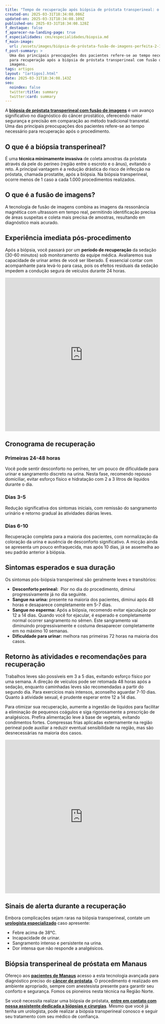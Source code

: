 ```yaml
---
title: "Tempo de recuperação após biópsia de próstata transperineal: o que esperar?"
created-on: 2025-03-31T18:34:08.086Z
updated-on: 2025-03-31T18:34:08.109Z
published-on: 2025-03-31T18:34:08.128Z
f_destaque: false
f_aparecer-na-landing-page: true
f_especialidades: cms/especialidades/biopsia.md
f_main-image:
  url: /assets/images/biópsia-de-próstata-fusão-de-imagens-perfeita-2-1-.png
f_post-summary: >
  Uma das principais preocupações dos pacientes refere-se ao tempo necessário
  para recuperação após a biópsia de próstata transperineal com fusão de
  imagens.
tags: artigos
layout: "[artigos].html"
date: 2025-03-31T18:34:08.143Z
seo:
  noindex: false
  twitter:title: summary
  twitter:card: summary
---
```

A **[biópsia de próstata transperineal com fusão de imagens](https://uroconsult.com.br/biopsia-de-prostata-transperineal-com-fusao-de-imagens-manaus/)** é um avanço significativo no diagnóstico do câncer prostático, oferecendo maior segurança e precisão em comparação ao método tradicional transretal. Uma das principais preocupações dos pacientes refere-se ao tempo necessário para recuperação após o procedimento.

## O que é a biópsia transperineal?

É uma **técnica minimamente invasiva** de coleta amostras da próstata através da pele do períneo (região entre o escroto e o ânus), evitando o reto. A principal vantagem é a redução drástica do risco de infecção na próstata, chamada prostatite, após a biópsia. Na biópsia transperineal, ocorre menos de 1 caso a cada 1.000 procedimentos realizados.

## O que é a fusão de imagens?

A tecnologia de fusão de imagens combina as imagens da ressonância magnética com ultrassom em tempo real, permitindo identificação precisa de áreas suspeitas e coleta mais precisa de amostras, resultando em diagnóstico mais acurado.

## Experiência imediata pós-procedimento

Após a biópsia, você passará por um **período de recuperação** da sedação (30-60 minutos) sob monitoramento da equipe médica. Avaliaremos sua capacidade de urinar antes de você ser liberado. É essencial contar com acompanhante para levá-lo para casa, pois os efeitos residuais da sedação impedem a condução segura de veículos durante 24 horas.

<div style="text-align: center; margin-bottom: 20px;">
  <iframe
    width="100%"
    height="500"
    src="https://www.youtube.com/embed/TgSXaEAzg6c"
    title="Biópsia de próstata via transperineal com fusão de imagens: conheça as vantagens #BiópsiaDePróstata"
    frameborder="0"
    allow="accelerometer; autoplay; clipboard-write; encrypted-media; gyroscope; picture-in-picture; web-share"
    referrerpolicy="strict-origin-when-cross-origin"
    allowfullscreen
    id="responsive-video"
    style="max-width: 800px; margin: 0 auto; display: block;"
  ></iframe>
  <script>
    function adjustIframeHeight() {
      var iframe = document.getElementById('responsive-video');
      if (window.innerWidth < 768) {
        iframe.style.height = '300px'; // Altura para celular
      } else {
        iframe.style.height = '500px'; // Altura para desktop
      }
    }  </script>
</div>

## Cronograma de recuperação

### Primeiras 24-48 horas

Você pode sentir desconforto no períneo, ter um pouco de dificuldade para urinar e sangramento discreto na urina. Nesta fase, recomendo repouso domiciliar,  evitar esforço físico e hidratação com 2 a 3 litros de líquidos durante o dia.

### Dias 3-5

Redução significativa dos sintomas iniciais, com remissão do sangramento urinário e retorno gradual às atividades diárias leves.

### Dias 6-10

Recuperação completa para a maioria dos pacientes, com normalização da coloração da urina e ausência de desconforto significativo. A micção ainda se apresenta um pouco enfraquecida, mas após 10 dias, já se assemelha ao seu padrão anterior à biópsia.

## Sintomas esperados e sua duração

Os sintomas pós-biópsia transperineal são geralmente leves e transitórios:

* **Desconforto perineal:**  Pior no dia do procedimento, diminui progressivamente já no dia seguinte.
* **Sangue na urina:** presente na maioria dos pacientes, diminui após 48 horas e desaparece completamente em 5-7 dias.
* **Sangue no esperma:** Após a biópsia, recomendo evitar ejaculação por 12 a 14 dias. Quando você for ejacular, é esperado e completamente normal ocorrer sangramento no sêmen. Este sangramento vai diminuindo progressivamente e costuma desaparecer completamente em no máximo 10 semanas.
* **Dificuldade para urinar:** melhora nas primeiras 72 horas na maioria dos casos.

## Retorno às atividades e recomendações para recuperação

Trabalhos leves são possíveis em 3 a 5 dias, evitando esforço físico por uma semana. A direção de veículos pode ser retomada 48 horas após a sedação, enquanto caminhadas leves são recomendadas a partir do segundo dia. Para exercícios mais intensos, aconselho aguardar 7-10 dias. Quanto à atividade sexual, é prudente esperar entre 12 a 14 dias.

Para otimizar sua recuperação, aumente a ingestão de líquidos para facilitar a eliminação de pequenos coágulos e siga rigorosamente a prescrição de analgésicos. Prefira alimentação leve à base de vegetais, evitando condimentos fortes. Compressas frias aplicadas externamente na região perineal pode auxiliar a reduzir eventual sensibilidade na região, mas são desnecessárias na maioria dos casos.

<div style="text-align: center; margin-bottom: 20px;">
  <iframe
    width="100%"
    height="500"
    src="https://www.youtube.com/embed/WHQ7VUIqQzU"
    title="Demonstração real de uma biópsia de próstata com fusão de imagens"
    frameborder="0"
    allow="accelerometer; autoplay; clipboard-write; encrypted-media; gyroscope; picture-in-picture; web-share"
    referrerpolicy="strict-origin-when-cross-origin"
    allowfullscreen
    id="responsive-video"
    style="max-width: 800px; margin: 0 auto; display: block;"
  ></iframe>
  <script>
    function adjustIframeHeight() {
      var iframe = document.getElementById('responsive-video');
      if (window.innerWidth < 768) {
        iframe.style.height = '300px'; // Altura para celular
      } else {
        iframe.style.height = '500px'; // Altura para desktop
      }
    }  </script>
</div>

## Sinais de alerta durante a recuperação

Embora complicações sejam raras na biópsia transperineal, contate um **[urologista especializado](https://uroconsult.com.br/artigos/urologista-em-manaus/)** caso apresente:

* Febre acima de 38°C.
* Incapacidade de urinar.
* Sangramento intenso e persistente na urina.
* Dor intensa que não responde a analgésicos.

## Biópsia transperineal de próstata em Manaus

Ofereço aos **[pacientes de Manaus](https://uroconsult.com.br/artigos/biopsia-de-prostata-transperineal-em-manaus/)** acesso a esta tecnologia avançada para diagnóstico preciso do **[câncer de próstata](https://uroconsult.com.br/artigos/cancer-de-prostata-a-importancia-do-diagnostico-precoce/)**. O procedimento é realizado em ambiente apropriado, sempre com anestesista presente para garantir seu conforto e segurança. Fomos os pioneiros nesta técnica na Região Norte.

Se você necessita realizar uma biópsia de próstata, **[entre em contato com nossa assistente dedicada a biópsias e cirurgias](https://api.whatsapp.com/send?phone=5592982252490)**. Mesmo que você já tenha um urologista, pode realizar a biópsia transperineal conosco e seguir seu tratamento com seu médico de confiança.